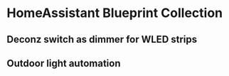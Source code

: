 # HomeAssistant Blueprint Collection

## Deconz switch as dimmer for WLED strips

## Outdoor light automation
